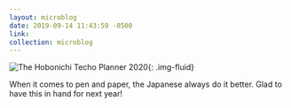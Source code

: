 ```yaml
---
layout: microblog
date: 2019-09-14 11:43:59 -0500
link: 
collection: microblog
---
```

![The Hobonichi Techo Planner 2020](https://brianlundin.com/images/microblog/2019-09-14_11-43-19.jpeg){: .img-fluid}

When it comes to pen and paper, the Japanese always do it better. Glad to have this in hand for next year!
